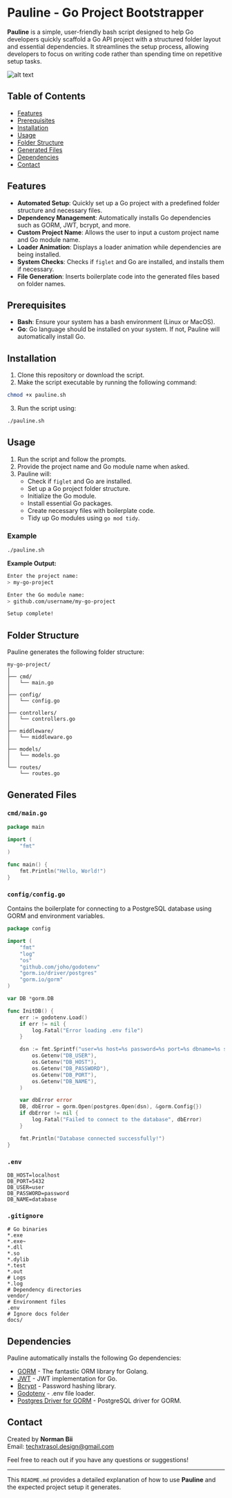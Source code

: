 # Pauline - Go Project Bootstrapper

**Pauline** is a simple, user-friendly bash script designed to help Go developers quickly scaffold a Go API project with a structured folder layout and essential dependencies. It streamlines the setup process, allowing developers to focus on writing code rather than spending time on repetitive setup tasks.

![alt text](image.png)

## Table of Contents

- [Features](#features)
- [Prerequisites](#prerequisites)
- [Installation](#installation)
- [Usage](#usage)
- [Folder Structure](#folder-structure)
- [Generated Files](#generated-files)
- [Dependencies](#dependencies)
- [Contact](#contact)

## Features

- **Automated Setup**: Quickly set up a Go project with a predefined folder structure and necessary files.
- **Dependency Management**: Automatically installs Go dependencies such as GORM, JWT, bcrypt, and more.
- **Custom Project Name**: Allows the user to input a custom project name and Go module name.
- **Loader Animation**: Displays a loader animation while dependencies are being installed.
- **System Checks**: Checks if `figlet` and Go are installed, and installs them if necessary.
- **File Generation**: Inserts boilerplate code into the generated files based on folder names.

## Prerequisites

- **Bash**: Ensure your system has a bash environment (Linux or MacOS).
- **Go**: Go language should be installed on your system. If not, Pauline will automatically install Go.

## Installation

1. Clone this repository or download the script.
2. Make the script executable by running the following command:

```bash
chmod +x pauline.sh
```

3. Run the script using:

```bash
./pauline.sh
```

## Usage

1. Run the script and follow the prompts.
2. Provide the project name and Go module name when asked.
3. Pauline will:
   - Check if `figlet` and Go are installed.
   - Set up a Go project folder structure.
   - Initialize the Go module.
   - Install essential Go packages.
   - Create necessary files with boilerplate code.
   - Tidy up Go modules using `go mod tidy`.

### Example

```bash
./pauline.sh
```

**Example Output:**

```bash
Enter the project name:
> my-go-project

Enter the Go module name:
> github.com/username/my-go-project

Setup complete!
```

## Folder Structure

Pauline generates the following folder structure:

```
my-go-project/
│
├── cmd/
│   └── main.go
│
├── config/
│   └── config.go
│
├── controllers/
│   └── controllers.go
│
├── middleware/
│   └── middleware.go
│
├── models/
│   └── models.go
│
└── routes/
    └── routes.go
```

## Generated Files

### `cmd/main.go`

```go
package main

import (
    "fmt"
)

func main() {
    fmt.Println("Hello, World!")
}
```

### `config/config.go`

Contains the boilerplate for connecting to a PostgreSQL database using GORM and environment variables.

```go
package config

import (
    "fmt"
    "log"
    "os"
    "github.com/joho/godotenv"
    "gorm.io/driver/postgres"
    "gorm.io/gorm"
)

var DB *gorm.DB

func InitDB() {
    err := godotenv.Load()
    if err != nil {
        log.Fatal("Error loading .env file")
    }

    dsn := fmt.Sprintf("user=%s host=%s password=%s port=%s dbname=%s sslmode=disable",
        os.Getenv("DB_USER"),
        os.Getenv("DB_HOST"),
        os.Getenv("DB_PASSWORD"),
        os.Getenv("DB_PORT"),
        os.Getenv("DB_NAME"),
    )

    var dbError error
    DB, dbError = gorm.Open(postgres.Open(dsn), &gorm.Config{})
    if dbError != nil {
        log.Fatal("Failed to connect to the database", dbError)
    }

    fmt.Println("Database connected successfully!")
}
```

### `.env`

```env
DB_HOST=localhost
DB_PORT=5432
DB_USER=user
DB_PASSWORD=password
DB_NAME=database
```

### `.gitignore`

```gitignore
# Go binaries
*.exe
*.exe~
*.dll
*.so
*.dylib
*.test
*.out
# Logs
*.log
# Dependency directories
vendor/
# Environment files
.env
# Ignore docs folder
docs/
```

## Dependencies

Pauline automatically installs the following Go dependencies:

- [GORM](https://gorm.io) - The fantastic ORM library for Golang.
- [JWT](https://github.com/golang-jwt/jwt) - JWT implementation for Go.
- [Bcrypt](https://pkg.go.dev/golang.org/x/crypto/bcrypt) - Password hashing library.
- [Godotenv](https://github.com/joho/godotenv) - .env file loader.
- [Postgres Driver for GORM](https://gorm.io/docs/connecting_to_the_database.html) - PostgreSQL driver for GORM.

## Contact

Created by **Norman Bii**  
Email: [techxtrasol.design@gmail.com](mailto:techxtrasol.design@gmail.com)

Feel free to reach out if you have any questions or suggestions!

---

This `README.md` provides a detailed explanation of how to use **Pauline** and the expected project setup it generates.
